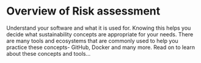 # Overview of Risk assessment

Understand your software and what it is used for. Knowing this helps you decide what sustainability concepts are appropriate for your needs. There are many tools and ecosystems that are commonly used to help you practice these concepts- GitHub, Docker and many more. Read on to learn about these concepts and tools…
